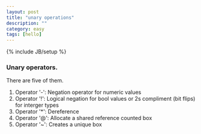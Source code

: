```yaml
---
layout: post
title: "unary operations"
description: ""
category: easy
tags: [hello]
---
```

{% include JB/setup %}

### Unary operators.

There are five of them.

1. Operator '-': Negation operator for numeric values
2. Operator '!': Logical negation for bool values or 2s compliment (bit flips) for interger types
3. Operator '\*': Dereference
4. Operator '@': Allocate a shared reference counted box
5. Operator '~': Creates a unique box


